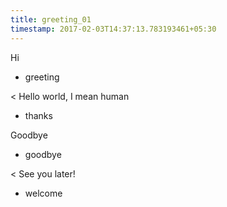 ```yaml
---
title: greeting_01
timestamp: 2017-02-03T14:37:13.783193461+05:30
---
```


Hi
* greeting

< Hello world, I mean human
* thanks

Goodbye
* goodbye

< See you later!
* welcome
